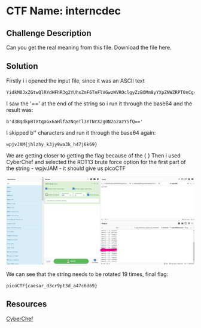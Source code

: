 # CTF Name: interncdec

## Challenge Description

Can you get the real meaning from this file. Download the file here. 

## Solution

Firstly i i opened the input file, since it was an ASCII text

```
YidkM0JxZGtwQlRYdHFhR3g2YUhsZmF6TnFlVGwzWVROclgyZzBOMm8yYXpZNWZRPT0nCg==
```

I saw the '==' at the end of the string so i run it through the base64 and the result was:

```
b'd3BqdkpBTXtqaGx6aHlfazNqeTl3YTNrX2g0N2o2azY5fQ=='
```

I skipped b'' characters and run it through the base64 again:

```
wpjvJAM{jhlzhy_k3jy9wa3k_h47j6k69}
```

We are getting closer to getting the flag because of the { }
Then i used CyberChef and selected the ROT13 brute force option for the first part of the string - wpjvJAM - it should give us picoCTF

![inter_sth.png](/picoCTF/interncdec/resources/inter_sth.png)

We can see that the string needs to be rotated 19 times, final flag:

```
picoCTF{caesar_d3cr9pt3d_a47c6d69}
```

## Resources
[CyberChef](https://gchq.github.io/CyberChef)